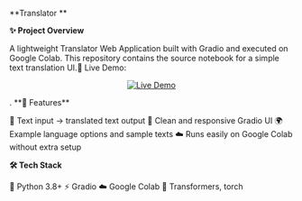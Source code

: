 **Translator **

**✨ Project Overview**

A lightweight Translator Web Application built with Gradio and executed on Google Colab.
This repository contains the source notebook for a simple text translation UI.🔗 Live Demo: <p align="center">
  <a href="https://0d8bd4dbd19f2fb21d.gradio.live" target="_blank">
    <img src="https://img.shields.io/badge/🚀 Live Demo-Click%20Here-blue?style=for-the-badge" alt="Live Demo" />
  </a>
</p>
.
**🚀 Features**

📝 Text input → translated text output
🎨 Clean and responsive Gradio UI
🌍 Example language options and sample texts
☁️ Runs easily on Google Colab without extra setup

**🛠️ Tech Stack**

🐍 Python 3.8+
⚡ Gradio
☁️ Google Colab
🔌 Transformers, torch


